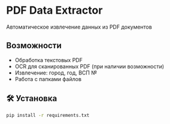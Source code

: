 # PDF Data Extractor

Автоматическое извлечение данных из PDF документов

## Возможности
- Обработка текстовых PDF
- OCR для сканированных PDF (при наличии возможности)
- Извлечение: город, год, ВСП №
- Работа с папками файлов

## 🛠️ Установка
```bash
pip install -r requirements.txt
